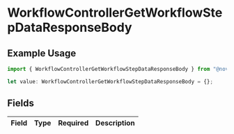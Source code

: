 # WorkflowControllerGetWorkflowStepDataResponseBody

## Example Usage

```typescript
import { WorkflowControllerGetWorkflowStepDataResponseBody } from "@novu/api/models/operations";

let value: WorkflowControllerGetWorkflowStepDataResponseBody = {};
```

## Fields

| Field       | Type        | Required    | Description |
| ----------- | ----------- | ----------- | ----------- |